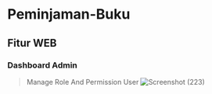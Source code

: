# Peminjaman-Buku
## Fitur WEB
### Dashboard Admin
> Manage Role And Permission User
![Screenshot (223)](https://user-images.githubusercontent.com/89636741/154039077-7856e91a-ebad-4972-b154-fd30c8be1ddb.png)
